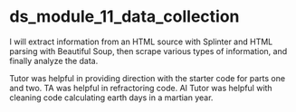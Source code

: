 # ds_module_11_data_collection
I will extract information from an HTML source with Splinter and HTML parsing with Beautiful Soup, then scrape various types of information, and finally analyze the data.

Tutor was helpful in providing direction with the starter code for parts one and two.
TA was helpful in refractoring code.
AI Tutor was helpful with cleaning code calculating earth days in a martian year.
